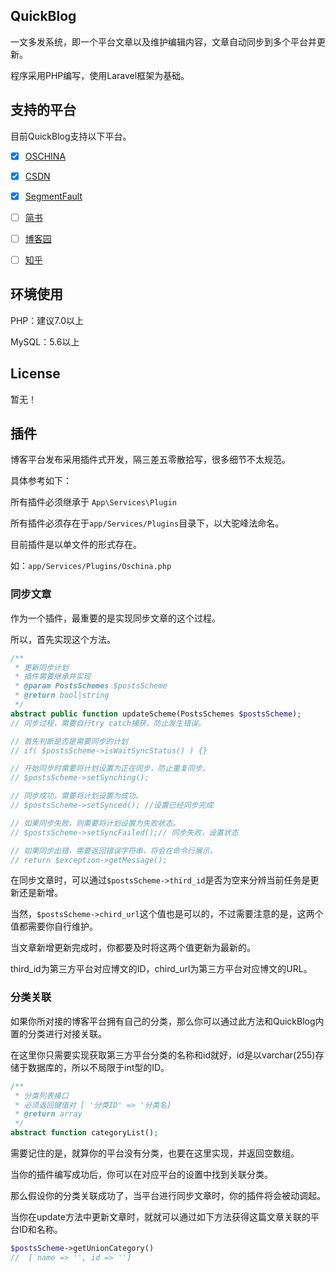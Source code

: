 ## QuickBlog

一文多发系统，即一个平台文章以及维护编辑内容，文章自动同步到多个平台并更新。

程序采用PHP编写，使用Laravel框架为基础。



## 支持的平台

目前QuickBlog支持以下平台。

- [x] [OSCHINA](https://www.oschina.net/)
- [x] [CSDN](https://www.csdn.net/)
- [x] [SegmentFault](https://segmentfault.com/)
- [ ] [简书](https://www.jianshu.com/)
- [ ] [博客园](https://www.cnblogs.com/)
- [ ] [知乎](https://www.zhihu.com)





## 环境使用

PHP：建议7.0以上

MySQL：5.6以上



## License

暂无！



## 插件

博客平台发布采用插件式开发，隔三差五零散拾写，很多细节不太规范。

具体参考如下：

所有插件必须继承于 `App\Services\Plugin`

所有插件必须存在于`app/Services/Plugins`目录下，以大驼峰法命名。

目前插件是以单文件的形式存在。

如：`app/Services/Plugins/Oschina.php`



### 同步文章

作为一个插件，最重要的是实现同步文章的这个过程。

所以，首先实现这个方法。

```php
/**
 * 更新同步计划
 * 插件需要继承并实现
 * @param PostsSchemes $postsScheme
 * @return bool|string
 */
abstract public function updateScheme(PostsSchemes $postsScheme);
// 同步过程，需要自行try catch捕获，防止发生错误。

// 首先判断是否是需要同步的计划
// if( $postsScheme->isWaitSyncStatus() ) {}

// 开始同步时需要将计划设置为正在同步，防止重复同步。
// $postsScheme->setSynching();

// 同步成功，需要将计划设置为成功。
// $postsScheme->setSynced(); //设置已经同步完成

// 如果同步失败，则需要将计划设置为失败状态。
// $postsScheme->setSyncFailed();// 同步失败，设置状态

// 如果同步出错，需要返回错误字符串，将会在命令行展示。
// return $exception->getMessage();
```



在同步文章时，可以通过`$postsScheme->third_id`是否为空来分辨当前任务是更新还是新增。

当然，`$postsScheme->chird_url`这个值也是可以的，不过需要注意的是，这两个值都需要你自行维护。

当文章新增更新完成时，你都要及时将这两个值更新为最新的。

third_id为第三方平台对应博文的ID，chird_url为第三方平台对应博文的URL。



### 分类关联

如果你所对接的博客平台拥有自己的分类，那么你可以通过此方法和QuickBlog内置的分类进行对接关联。

在这里你只需要实现获取第三方平台分类的名称和id就好，id是以varchar(255)存储于数据库的，所以不局限于int型的ID。

```php
/**
 * 分类列表接口
 * 必须返回键值对 [ '分类ID' => '分类名]
 * @return array
 */
abstract function categoryList();
```

需要记住的是，就算你的平台没有分类，也要在这里实现，并返回空数组。

当你的插件编写成功后，你可以在对应平台的设置中找到关联分类。

那么假设你的分类关联成功了，当平台进行同步文章时，你的插件将会被动调起。

当你在update方法中更新文章时，就就可以通过如下方法获得这篇文章关联的平台ID和名称。

```php
$postsScheme->getUnionCategory()
//  [ name => '', id => '']
```

